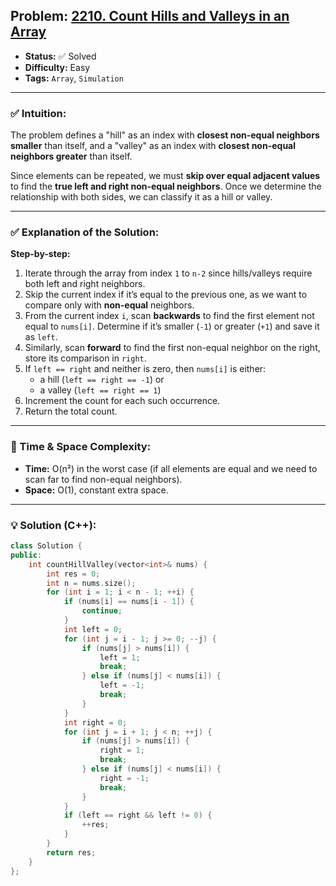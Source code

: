 ## Problem: [2210. Count Hills and Valleys in an Array](https://leetcode.com/problems/count-hills-and-valleys-in-an-array/)

- **Status:** ✅ Solved  
- **Difficulty:** Easy  
- **Tags:** `Array`, `Simulation`

---

### ✅ Intuition:
The problem defines a "hill" as an index with **closest non-equal neighbors smaller** than itself, and a "valley" as an index with **closest non-equal neighbors greater** than itself. 

Since elements can be repeated, we must **skip over equal adjacent values** to find the **true left and right non-equal neighbors**. Once we determine the relationship with both sides, we can classify it as a hill or valley.

---

### ✅ Explanation of the Solution:
**Step-by-step:**
1. Iterate through the array from index `1` to `n-2` since hills/valleys require both left and right neighbors.
2. Skip the current index if it’s equal to the previous one, as we want to compare only with **non-equal** neighbors.
3. From the current index `i`, scan **backwards** to find the first element not equal to `nums[i]`. Determine if it’s smaller (`-1`) or greater (`+1`) and save it as `left`.
4. Similarly, scan **forward** to find the first non-equal neighbor on the right, store its comparison in `right`.
5. If `left == right` and neither is zero, then `nums[i]` is either:
   - a hill (`left == right == -1`) or
   - a valley (`left == right == 1`)
6. Increment the count for each such occurrence.
7. Return the total count.

---

### 🧠 Time & Space Complexity:
- **Time:** O(n²) in the worst case (if all elements are equal and we need to scan far to find non-equal neighbors).
- **Space:** O(1), constant extra space.

---

### 💡 Solution (C++):
```cpp
class Solution {
public:
    int countHillValley(vector<int>& nums) {
        int res = 0;  
        int n = nums.size();
        for (int i = 1; i < n - 1; ++i) {
            if (nums[i] == nums[i - 1]) {
                continue;
            }
            int left = 0;  
            for (int j = i - 1; j >= 0; --j) {
                if (nums[j] > nums[i]) {
                    left = 1;
                    break;
                } else if (nums[j] < nums[i]) {
                    left = -1;
                    break;
                }
            }
            int right = 0;  
            for (int j = i + 1; j < n; ++j) {
                if (nums[j] > nums[i]) {
                    right = 1;
                    break;
                } else if (nums[j] < nums[i]) {
                    right = -1;
                    break;
                }
            }
            if (left == right && left != 0) {
                ++res;
            }
        }
        return res;
    }
};
